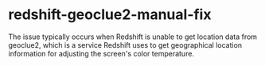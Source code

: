 # redshift-geoclue2-manual-fix
The issue typically occurs when Redshift is unable to get location data from geoclue2, which is a service Redshift uses to get geographical location information for adjusting the screen's color temperature.
